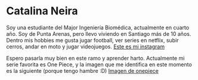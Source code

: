 # Catalina Neira
Soy una estudiante del Major Ingeniería Biomédica, actualmente en cuarto año. Soy de Punta Arenas, pero llevo viviendo en Santiago más de 10 años. Dentro mis hobbies me gusta jugar football, ver series en netflix, subir cerros, andar en moto y jugar videojuegos. [Este es mi instagram](https://www.instagram.com/ktawis/)

Espero pasarla muy bien en este ramo y aprender harto. Actualmente mi serie favorita es One Piece, y la imagen que me identifica en este momento es la siguiente (porque tengo hambre :D)
[Imagen de onepiece](https://ih1.redbubble.net/image.5213143857.0853/pp,504x498-pad,600x600,f8f8f8.jpg)
